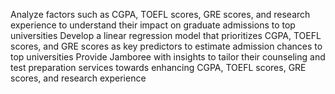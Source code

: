 Analyze factors such as CGPA, TOEFL scores, GRE scores, and research experience to understand their impact on graduate admissions to top universities
Develop a linear regression model that prioritizes CGPA, TOEFL scores, and GRE scores as key predictors to estimate admission chances to top universities
Provide Jamboree with insights to tailor their counseling and test preparation services towards enhancing CGPA, TOEFL scores, GRE scores, and research experience
